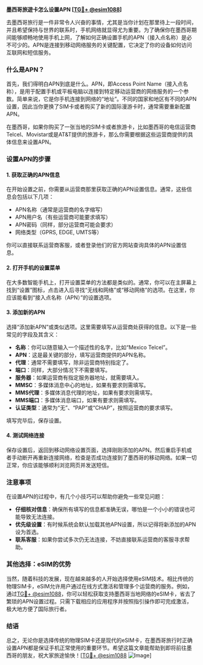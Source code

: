 **墨西哥旅遊卡怎么设置APN [[TG💪+ @esim1088](https://t.me/s/esim1088)]**

去墨西哥旅行是一件非常令人兴奋的事情，尤其是当你计划在那里待上一段时间，并且希望保持与世界的联系时，手机网络就显得尤为重要。为了确保你在墨西哥期间能够顺畅地使用手机上网，了解如何正确设置手机的APN（接入点名称）是必不可少的。APN是连接到移动网络服务的关键配置，它决定了你的设备如何访问互联网和短信服务。

### 什么是APN？

首先，我们得明白APN到底是什么。APN，即Access Point Name（接入点名称），是用于配置手机或平板电脑以连接到特定移动运营商的网络服务的一个参数。简单来说，它是你手机连接到网络的“地址”。不同的国家和地区有不同的APN设置，因此当你更换了SIM卡或者购买了新的国际漫游卡时，通常需要重新配置APN。

在墨西哥，如果你购买了一张当地的SIM卡或者旅游卡，比如墨西哥的电信运营商Telcel、Movistar或是AT&T提供的旅游卡，那么你需要根据这些运营商提供的具体信息来设置APN。

### 设置APN的步骤

#### 1. 获取正确的APN信息

在开始设置之前，你需要从运营商那里获取正确的APN设置信息。通常，这些信息会包括以下几项：

- APN名称（通常是运营商的名字缩写）
- APN用户名（有些运营商可能要求填写）
- APN密码（同样，部分运营商可能会要求）
- 网络类型（GPRS, EDGE, UMTS等）

你可以直接联系运营商客服，或者登录他们的官方网站查询具体的APN设置信息。

#### 2. 打开手机的设置菜单

在大多数智能手机上，打开设置菜单的方法都是类似的。通常，你可以在主屏幕上找到“设置”图标，点击进入后寻找“无线和网络”或“移动网络”的选项。在这里，你应该能看到“接入点名称（APN）”的设置选项。

#### 3. 添加新的APN

选择“添加新APN”或类似选项。这里需要填写从运营商处获得的信息。以下是一些常见的字段及其含义：

- **名称**：你可以随意输入一个描述性的名字，比如“Mexico Telcel”。
- **APN**：这是最关键的部分，填写运营商提供的APN名称。
- **代理**：通常不需要填写，除非运营商特别指定了。
- **端口**：同样，大部分情况下不需要填写。
- **服务器**：如果运营商有指定服务器地址，就需要填入。
- **MMSC**：多媒体消息中心的地址，如果有要求则需填写。
- **MMS代理**：多媒体消息代理的地址，如果有要求则需填写。
- **MMS端口**：多媒体消息端口，如果有要求则需填写。
- **认证类型**：通常为“无”、“PAP”或“CHAP”，按照运营商的要求填写。

填写完毕后，保存设置。

#### 4. 测试网络连接

保存设置后，返回到移动网络设置页面，选择刚刚添加的APN。然后重启手机或者手动断开再重新连接网络，检查是否成功连接到了墨西哥的移动网络。如果一切正常，你应该能够顺利浏览网页并发送短信。

### 注意事项

在设置APN的过程中，有几个小技巧可以帮助你避免一些常见问题：

- **仔细核对信息**：确保所有填写的信息都准确无误，哪怕是一个小小的错误也可能导致无法连接。
- **优先级设置**：有时候系统会默认加载其他APN设置，所以记得将新添加的APN设为首选。
- **联系客服**：如果你尝试多次仍无法连接，不妨直接联系运营商的客服寻求帮助。

### 其他选择：eSIM的优势

当然，随着科技的发展，现在越来越多的人开始选择使用eSIM技术。相比传统的物理SIM卡，eSIM允许用户通过在线方式激活和管理多个运营商的服务。例如，通过[TG💪+ @esim1088](https://t.me/s/esim1088)，你可以轻松获取支持墨西哥当地网络的eSIM卡，省去了繁琐的APN设置过程。只需下载相应的应用程序并按照指引操作即可完成激活，极大地方便了国际旅行者。

### 结语

总之，无论你是选择传统的物理SIM卡还是现代的eSIM卡，在墨西哥旅行时正确设置APN都是保证手机正常使用的重要环节。希望这篇文章能帮助到即将前往墨西哥的朋友，祝大家旅途愉快！[[TG💪+ @esim1088](https://t.me/s/esim1088) ![Image](https://i.postimg.cc/4NQfJmqS/Snipaste-2025-05-13-00-14-12.png)]